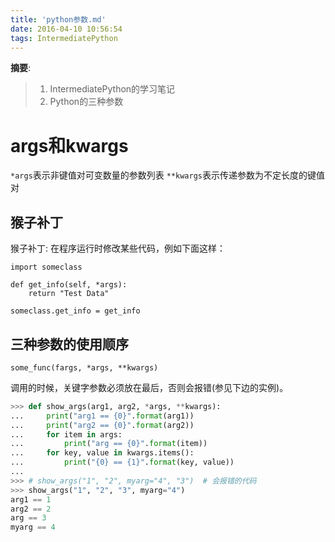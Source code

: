 ```yaml
---
title: 'python参数.md'
date: 2016-04-10 10:56:54
tags: IntermediatePython
---
```


__摘要__:

> 1. IntermediatePython的学习笔记
> 2. Python的三种参数

<!-- more -->

# args和kwargs

`*args`表示非键值对可变数量的参数列表
`**kwargs`表示传递参数为不定长度的键值对

## 猴子补丁

猴子补丁: 在程序运行时修改某些代码，例如下面这样：

```
import someclass

def get_info(self, *args):
    return "Test Data"

someclass.get_info = get_info
```

## 三种参数的使用顺序

```
some_func(fargs, *args, **kwargs)
```

调用的时候，关键字参数必须放在最后，否则会报错(参见下边的实例)。

```python
>>> def show_args(arg1, arg2, *args, **kwargs):
...     print("arg1 == {0}".format(arg1))
...     print("arg2 == {0}".format(arg2))
...     for item in args:
...         print("arg == {0}".format(item))
...     for key, value in kwargs.items():
...         print("{0} == {1}".format(key, value))
...
>>> # show_args("1", "2", myarg="4", "3")  # 会报错的代码
>>> show_args("1", "2", "3", myarg="4")
arg1 == 1
arg2 == 2
arg == 3
myarg == 4
```
